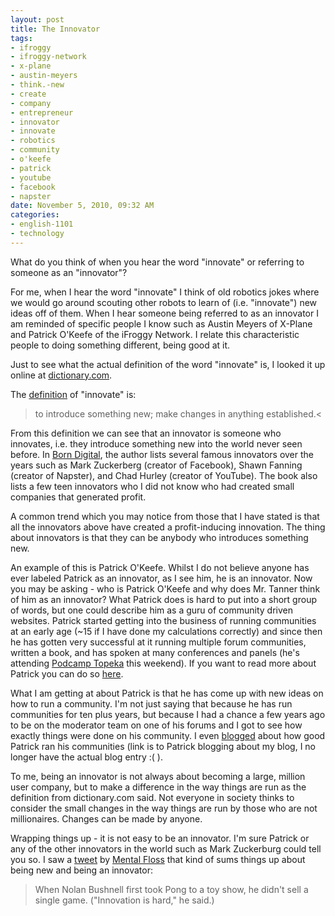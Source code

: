 ```yaml
--- 
layout: post
title: The Innovator
tags: 
- ifroggy
- ifroggy-network
- x-plane
- austin-meyers
- think.-new
- create
- company
- entrepreneur
- innovator
- innovate
- robotics
- community
- o'keefe
- patrick
- youtube
- facebook
- napster
date: November 5, 2010, 09:32 AM
categories: 
- english-1101
- technology
---
```

What do you think of when you hear the word "innovate" or referring to someone as an "innovator"?

For me, when I hear the word "innovate" I think of old robotics jokes where we would go around scouting other robots to learn of (i.e. "innovate") new ideas off of them. When I hear someone being referred to as an innovator I am reminded of specific people I know such as Austin Meyers of X-Plane and Patrick O'Keefe of the iFroggy Network. I relate this characteristic people to doing something different, being good at it.

Just to see what the actual definition of the word "innovate" is, I looked it up online at [dictionary.com](http://dictionary.reference.com/).

The [definition](http://dictionary.reference.com/browse/innovator) of "innovate" is:

>to introduce something new; make changes in anything established.<

From this definition we can see that an innovator is someone who innovates, i.e. they introduce something new into the world never seen before. In <u>Born Digital</u>, the author lists several famous innovators over the years such as Mark Zuckerberg (creator of Facebook), Shawn Fanning (creator of Napster), and Chad Hurley (creator of YouTube). The book also lists a few teen innovators who I did not know who had created small companies that generated profit.

A common trend which you may notice from those that I have stated is that all the innovators above have created a profit-inducing innovation. The thing about innovators is that they can be anybody who introduces something new.

An example of this is Patrick O'Keefe. Whilst I do not believe anyone has ever labeled Patrick as an innovator, as I see him, he is an innovator. Now you may be asking - who is Patrick O'Keefe and why does Mr. Tanner think of him as an innovator? What Patrick does is hard to put into a short group of words, but one could describe him as a guru of community driven websites. Patrick started getting into the business of running communities at an early age (~15 if I have done my calculations correctly) and since then he has gotten very successful at it running multiple forum communities, written a book, and has spoken at many conferences and panels (he's attending [Podcamp Topeka](http://www.podcamptopeka.org/) this weekend). If you want to read more about Patrick you can do so [here](http://www.patrickokeefe.com/about/).

What I am getting at about Patrick is that he has come up with new ideas on how to run a community. I'm not just saying that because he has run communities for ten plus years, but because I had a chance a few years ago to be on the moderator team on one of his forums and I got to see how exactly things were done on his community. I even [blogged](http://www.managingcommunities.com/2009/02/04/the-experience-of-being-on-my-staff-as-told-by-one-of-my-moderators/) about how good Patrick ran his communities (link is to Patrick blogging about my blog, I no longer have the actual blog entry :( ).

To me, being an innovator is not always about becoming a large, million user company, but to make a difference in the way things are run as the definition from dictionary.com said. Not everyone in society thinks to consider the small changes in the way things are run by those who are not millionaires. Changes can be made by anyone.

Wrapping things up - it is not easy to be an innovator. I'm sure Patrick or any of the other innovators in the world such as Mark Zuckerburg could tell you so. I saw a [tweet](http://twitter.com/mental_floss/status/537888584372224) by [Mental Floss](http://www.mentalfloss.com/) that kind of sums things up about being new and being an innovator:<blockquote>When Nolan Bushnell first took Pong to a toy show, he didn't sell a single game. ("Innovation is hard," he said.)</blockquote>
